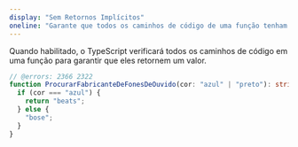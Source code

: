 ```yaml
---
display: "Sem Retornos Implícitos"
oneline: "Garante que todos os caminhos de código de uma função tenham retorno"
---
```


Quando habilitado, o TypeScript verificará todos os caminhos de código em uma função para garantir que eles retornem um valor.

```ts twoslash
// @errors: 2366 2322
function ProcurarFabricanteDeFonesDeOuvido(cor: "azul" | "preto"): string {
  if (cor === "azul") {
    return "beats";
  } else {
    "bose";
  }
}
```
